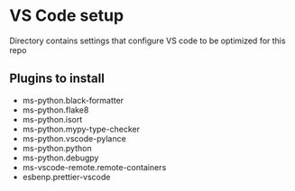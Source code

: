 # VS Code setup

Directory contains settings that configure VS code to be optimized for this repo

## Plugins to install

- ms-python.black-formatter
- ms-python.flake8
- ms-python.isort
- ms-python.mypy-type-checker
- ms-python.vscode-pylance
- ms-python.python
- ms-python.debugpy
- ms-vscode-remote.remote-containers
- esbenp.prettier-vscode
